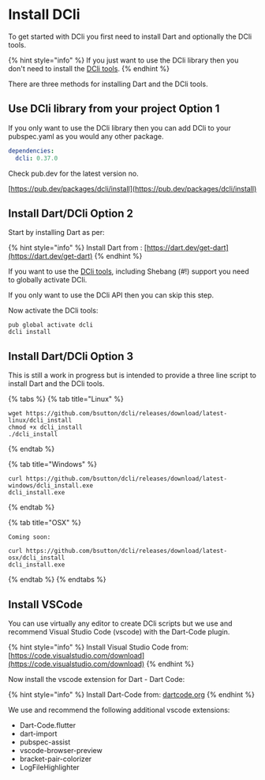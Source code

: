 # Install DCli

To get started with DCli you first need to install Dart and optionally the DCli tools.

{% hint style="info" %}
If you just want to use the DCli library then you don't need to install the [DCli tools](dcli-tools-1/dcli-tools.md).
{% endhint %}

There are three methods for installing Dart and the DCli tools.

## Use DCli library from your project Option 1

If you only want to use the DCli library then you can add DCli to your pubspec.yaml as you would any other package.

```yaml
dependencies:
  dcli: 0.37.0
```

Check pub.dev for the latest version no.

[https://pub.dev/packages/dcli/install](https://pub.dev/packages/dcli/install)

## Install Dart/DCli Option 2

Start by installing Dart as per:

{% hint style="info" %}
Install Dart from : [https://dart.dev/get-dart](https://dart.dev/get-dart)
{% endhint %}

If you want to use the [DCli tools](dcli-tools-1/dcli-tools.md), including Shebang \(\#!\) support you need to globally activate DCli.

If you only want to use the DCli API then you can skip this step.

Now activate the DCli tools:

```text
pub global activate dcli
dcli install
```

## Install Dart/DCli Option 3

This is still a work in progress but is intended to provide a three line script to install Dart and the DCli tools.

{% tabs %}
{% tab title="Linux" %}
```text
wget https://github.com/bsutton/dcli/releases/download/latest-linux/dcli_install
chmod +x dcli_install
./dcli_install
```
{% endtab %}

{% tab title="Windows" %}
```text
curl https://github.com/bsutton/dcli/releases/download/latest-windows/dcli_install.exe
dcli_install.exe
```
{% endtab %}

{% tab title="OSX" %}
```text
Coming soon:

curl https://github.com/bsutton/dcli/releases/download/latest-osx/dcli_install
dcli_install.exe
```
{% endtab %}
{% endtabs %}

## Install VSCode

You can use virtually any editor to create DCli scripts but we use and recommend Visual Studio Code \(vscode\) with the Dart-Code plugin.

{% hint style="info" %}
Install Visual Studio Code from: [https://code.visualstudio.com/download](https://code.visualstudio.com/download)
{% endhint %}

Now install the vscode extension for Dart - Dart Code:

{% hint style="info" %}
Install Dart-Code from: [dartcode.org](https://dartcode.org/#:~:text=You%20must%20have%20the%20VS,and%20debugger%20for%20VS%20Code.)
{% endhint %}

We use and recommend the following additional vscode extensions:

* Dart-Code.flutter
* dart-import
* pubspec-assist
* vscode-browser-preview
* bracket-pair-colorizer
* LogFileHighlighter

